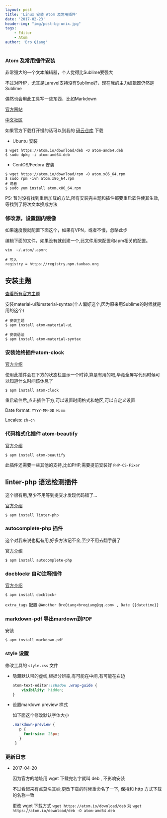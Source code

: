 ```yaml
---
layout: post
title: 'Linux 安装 Atom 及常用插件'
date: '2017-02-23'
header-img: "img/post-bg-unix.jpg"
tags:
    - Editor
    - Atom
author: 'Bro Qiang'
---
```


### Atom 及常用插件安装

非常强大的一个文本编辑器，个人觉得比Sublime要强大

不过对PHP，尤其是Laravel支持没有Sublime好，现在我的主力编辑器仍然是Sublime

偶然也会用此工具写一些东西，比如Markdown

[官方网站](https://atom.io)

[中文社区](https://atom-china.org)

如果官方下载打开慢的话可以到我的 [码云仓库](https://git.oschina.net/BroQiang/software) 下载

- Ubuntu 安装

```shell
$ wget https://atom.io/download/deb -O atom-amd64.deb
$ sudo dpkg -i atom-amd64.deb
```

- CentOS/Fedora 安装

```shell
$ wget https://atom.io/download/rpm -O atom.x86_64.rpm
$ sudo rpm -ivh atom.x86_64.rpm
# 或者
$ sudo yum install atom.x86_64.rpm
```

PS: 暂时没有找到重新加载的方法,所有安装完主题和插件都要重启软件使其生效,等找到了将次文本换成方法

### 修改源，设置国内镜像

如果速度慢就配置下面这个，如果有VPN，或者不慢，忽略此步

编辑下面的文件，如果没有就创建一个,此文件用来配置和apm相关的配置。

```shell
vim  ~/.atom/.apmrc

# 写入 
registry = https://registry.npm.taobao.org
```

## 安装主题

[查看所有官方主题](https://atom.io/themes)

安装material-ui和material-syntax(个人偏好这个,因为原来用Sublime的时候就是用的这个)

```shell
# 安装主题
$ apm install atom-material-ui

# 安装语法
$ apm install atom-material-syntax
```

### 安装始终插件atom-clock

[官方介绍](https://atom.io/packages/atom-clock)

使用此插件会在下方的状态栏显示一个时钟,算是有用的吧,毕竟全屏写代码时候可以知道什么时间该休息了

```shell
$ apm install atom-clock
```

重启软件后,点击插件下方,可以设置时间格式和地区,可以自定义设置

Date format: `YYYY-MM-DD H:mm`

Locales: `zh-cn`


### 代码格式化插件 atom-beautify

[官方介绍](https://atom.io/packages/atom-beautify)

```shell
$ apm install atom-beautify
```

此插件还需要一些其他的支持,比如PHP,需要提前安装好 `PHP-CS-Fixer`

## linter-php 语法检测插件

这个很有用,至少不用等到提交才发现代码错了...

[官方介绍](https://atom.io/packages/linter-php)

```shell
$ apm install linter-php
```

### autocomplete-php 插件

这个对我来说也挺有用,好多方法记不全,至少不用去翻手册了

[官方介绍](https://atom.io/packages/autocomplete-php)

```shell
$ apm install autocomplete-php
```

### docblockr 自动注释插件

[官方介绍](https://atom.io/packages/docblockr)

```shell
$ apm install docblockr
```

`extra_tags` 配置 `@Another BroQiang<broqiang@qq.com> , Date {{datetime}}`

### markdown-pdf 导出mardown到PDF

安装

```shell
$ apm install markdown-pdf
```

### style 设置

修改工具的 `style.css` 文件

- 隐藏默认带的虚线,根据分辨率,有可能在中间,有可能在右边

    ```css
    atom-text-editor::shadow .wrap-guide {
        visibility: hidden;
    }
    ```

- 设置mardown preview 样式
    
    如下面这个修改默认字体大小

    ```css
    .markdown-preview {
       p {
         font-size: 25px;
       }
     }
    ```


### 更新日志

- 2017-04-20
    
    因为官方的地址用 wget 下载完名字就叫 deb , 不影响安装

    不过看起来有点莫名其妙,更改下载的时候重命名了一下, 保持和 http 方式下载的名称一致

    更改 wget 下载方式 `wget https://atom.io/download/deb` 为 `wget https://atom.io/download/deb -O atom-amd64.deb`
